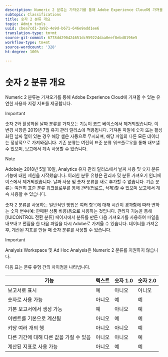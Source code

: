 ```yaml
---
description: Numeric 2 분류는 가져오기를 통해 Adobe Experience Cloud에 가져올 수 있는 유연한 사용자 지정 지표를 제공합니다.
subtopic: Classifications
title: 숫자 2 분류 개요
topic: Admin tools
uuid: cbea7cd1-3a92-4e9d-b671-646e9add1ee6
translation-type: tm+mt
source-git-commit: 6778dd290424651dc959224daa0eef8ebd8196e5
workflow-type: tm+mt
source-wordcount: '328'
ht-degree: 100%

---
```



# 숫자 2 분류 개요

Numeric 2 분류는 가져오기를 통해 Adobe Experience Cloud에 가져올 수 있는 유연한 사용자 지정 지표를 제공합니다.

>[!IMPORTANT]
>
>숫자 2와 활성화된 날짜 분류를 가져오는 기능이 코드 베이스에서 제거되었습니다. 이 변경 사항은 2019년 7월 유지 관리 릴리스에 적용됩니다. 가져온 파일에 숫자 또는 활성화된 날짜 열이 있는 경우 해당 셀은 자동으로 무시되며, 해당 파일의 다른 모든 데이터는 정상적으로 가져와집니다. 기존 분류는 여전히 표준 분류 워크플로우를 통해 내보낼 수 있으며, 보고에서 계속 사용할 수 있습니다.

>[!NOTE]
>
>Adobe는 2018년 5월 10일, Analytics 유지 관리 릴리스에서 날짜 사용 및 숫자 분류 기능에 대한 제한을 시작했습니다. 이러한 분류 유형은 관리자 및 분류 가져오기 인터페이스에서 제거되었습니다. 날짜 사용 및 숫자 분류를 새로 추가할 수 없습니다. 기존 분류는 여전히 표준 분류 워크플로우를 통해 관리(업로드, 삭제)할 수 있으며 보고에서 계속 사용할 수 있습니다.

숫자 2 분류를 사용하는 일반적인 방법은 여러 항목에 대해 시간이 경과함에 따라 변하는 숫자 변수(예: 판매된 상품 비용)용으로 사용하는 것입니다. 관리자 기능을 통해 [!UICONTROL 전환 분류] 페이지에서 분류를 만든 다음 가져오기를 사용하여 파일을 내보내고 편집을 한 다음 파일을 다시 Adobe로 가져올 수 있습니다. 데이터를 가져온 후, 계산된 지표를 만들 때 숫자 분류를 사용할 수 있습니다.

>[!IMPORTANT]
>
>Analysis Workspace 및 Ad Hoc Analysis은 Numeric 2 분류를 지원하지 않습니다.

다음 표는 분류 유형 간의 차이점을 나타냅니다.

| 기능 | 텍스트 | 숫자 1.0 | 숫자 2.0 |
|---|---|---|---|
| 보고서로 표시 | 예 | 아니오 | 아니오 |
| 숫자로 사용 가능 | 아니오 | 예 | 예 |
| 기본 보고서에서 생성 가능 | 예 | 아니오 | 예 |
| 이벤트를 기본으로 계산됨 | 아니오 | 예 | 예 |
| 키당 여러 개의 행 | 아니오 | 아니오 | 예 |
| 다른 기간에 대해 다른 값을 가질 수 있음 | 아니오 | 아니오 | 예 |
| 계산된 지표로 사용 가능 | 아니오 | 예 | 예 |

